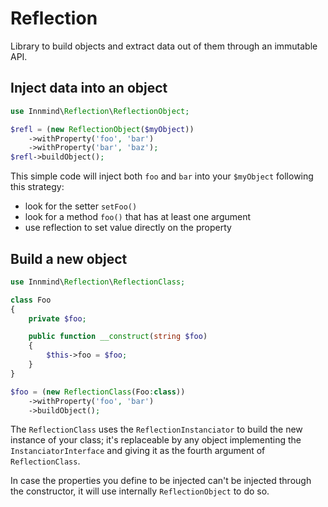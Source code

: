 # Reflection

Library to build objects and extract data out of them through an immutable API.

## Inject data into an object

```php
use Innmind\Reflection\ReflectionObject;

$refl = (new ReflectionObject($myObject))
    ->withProperty('foo', 'bar')
    ->withProperty('bar', 'baz');
$refl->buildObject();
```

This simple code will inject both `foo` and `bar` into your `$myObject` following this strategy:

* look for the setter `setFoo()`
* look for a method `foo()` that has at least one argument
* use reflection to set value directly on the property

## Build a new object

```php
use Innmind\Reflection\ReflectionClass;

class Foo
{
    private $foo;

    public function __construct(string $foo)
    {
        $this->foo = $foo;
    }
}

$foo = (new ReflectionClass(Foo:class))
    ->withProperty('foo', 'bar')
    ->buildObject();
```

The `ReflectionClass` uses the `ReflectionInstanciator` to build the new instance of your class; it's replaceable by any object implementing the `InstanciatorInterface` and giving it as the fourth argument of `ReflectionClass`.

In case the properties you define to be injected can't be injected through the constructor, it will use internally `ReflectionObject` to do so.
